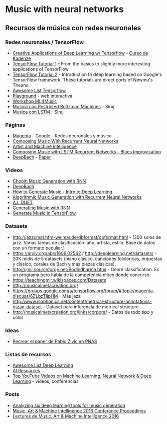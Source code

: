 # Music with neural networks

## Recursos de música con redes neuronales

### Redes neuronales / TensorFlow

* [Creative Applications of Deep Learning w/ Tensorflow](https://github.com/pkmital/CADL) - [Curso de Kadenze](https://www.kadenze.com/courses/creative-applications-of-deep-learning-with-tensorflow/info)
* [TensorFlow Tutorial 1](https://github.com/pkmital/tensorflow_tutorials) - From the basics to slightly more interesting applications of TensorFlow
* [TensorFlow Tutorial 2](https://github.com/nlintz/TensorFlow-Tutorials) - Introduction to deep learning based on Google's TensorFlow framework. These tutorials are direct ports of Newmu's Theano
* [Awesome List Tensorflow](https://github.com/jtoy/awesome-tensorflow)
* [Playground](http://playground.tensorflow.org/) - web interactiva
* [Workshop ML4Music](https://github.com/brannondorsey/ml4music-workshop)
* [Musica con Restricted Boltzman Machines](https://github.com/llSourcell/Music_Generator_Demo) - Siraj
* [Musica con LSTM](ttps://github.com/llSourcell/How-to-Generate-Music-Demo) - Siraj

### Páginas 

* [Magenta](https://magenta.tensorflow.org/) - Google - Redes neuronales y música
* [Composing Music With Recurrent Neural Networks](http://www.hexahedria.com/2015/08/03/composing-music-with-recurrent-neural-networks/)
* [Artist and Machine intelligence](https://ami.withgoogle.com/)
* [Composing Music with LSTM Recurrent Networks - Blues Improvisation](http://people.idsia.ch/~juergen/blues/)
* [DeepBach](http://www.flow-machines.com/deepbach-polyphonic-music-generation-bach-chorales/) - [Paper](https://arxiv.org/abs/1612.01010)

### Videos

* [Chopin Music Generation with RNN](https://www.youtube.com/watch?v=j60J1cGINX4)
* [DeepBach](https://www.youtube.com/watch?v=QiBM7-5hA6o)
* [How to Generate Music - Intro to Deep Learning](https://www.youtube.com/watch?v=4DMm5Lhey1U)
* [Algorithmic Music Generation with Recurrent Neural Networks](https://www.youtube.com/watch?v=0VTI1BBLydE&t=1s)
* [A.I. DUET](https://www.youtube.com/watch?v=0ZE1bfPtvZo)
* [Generating Music with RNN](https://www.youtube.com/watch?v=A2gyidoFsoI&index=2&list=RDj60J1cGINX4)
* [Generate Music in TensorFlow](https://www.youtube.com/watch?v=Jkkjy7dVdaY)

### Datasets

* http://jazzomat.hfm-weimar.de/dbformat/dbformat.html - (300 solos de jazz. Varias tareas de clasificación: año, artista, estilo. Base de datos con un formato peculiar.)
* https://arxiv.org/abs/1606.02542 / http://deeplearning.net/datasets/ - 20K midis de 5 datasets (piano clásico, canciones folcloricas, orquestas y clásico, corales de Bach y más piezas clásicas). 
* http://jmir.sourceforge.net/Bodhidharma.html - Genre classification. Es un programa pero habla de la competencia mirex donde concursó.
* https://teachingmir.wikispaces.com/Datasets
* http://musicalmetacreation.org/
* https://groups.google.com/a/tensorflow.org/forum/#!topic/magenta-discuss/6ZLbzTjjpHM - Más jazz
* http://www.isophonics.net/content/metrical-structure-annotations-gtzan-dataset - Dataset para inferencia de metrical structure
* http://musicalmetacreation.org/links/corpora/ - Datos de todo tipo y color

### Ideas

* [Recrear el paper de Pablo Zivic en PNAS](http://www.pnas.org/content/110/24/10034.full?tab=ds)

### Listas de recursos

* [Awesome List Deep Learning](https://github.com/ChristosChristofidis/awesome-deep-learning)
* [AI Resources](https://github.com/memo/ai-resources)
* [Top YouTube Videos on Machine Learning, Neural Network & Deep Learning](https://www.analyticsvidhya.com/blog/2015/07/top-youtube-videos-machine-learning-neural-network-deep-learning/) - videos, conferencias

### Posts

* [Analyzing six deep learning tools for music generation](http://www.asimovinstitute.org/analyzing-deep-learning-tools-music/)
* [Music, Art & Machine Intelligence 2016 Conference Proceedings](https://medium.com/artists-and-machine-intelligence/music-art-machine-intelligence-2016-conference-proceedings-ea376a4e2576#.7dtq32yj5)
* [Lectures de Music, Art & Machine Intelligence 2016](https://medium.com/artists-and-machine-intelligence/mami-lectures-part-1-2a685ef07e0b#.34gvxsjtj)
